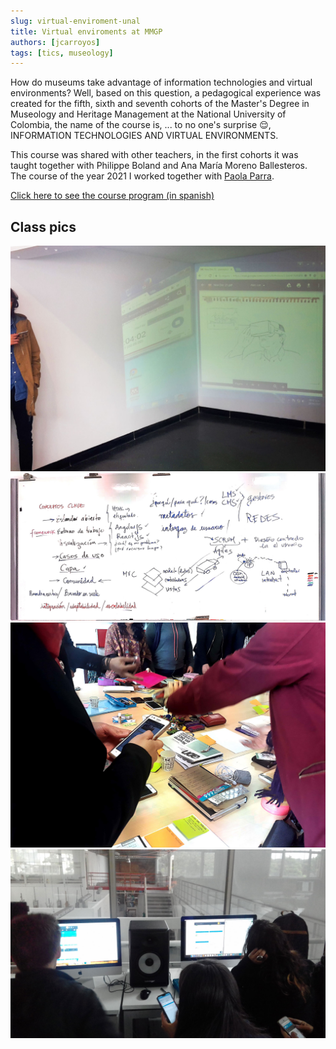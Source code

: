 ```yaml
---
slug: virtual-enviroment-unal
title: Virtual enviroments at MMGP
authors: [jcarroyos]
tags: [tics, museology]
---
```


How do museums take advantage of information technologies and virtual environments? Well, based on this question, a pedagogical experience was created for the fifth, sixth and seventh cohorts of the Master's Degree in Museology and Heritage Management at the National University of Colombia, the name of the course is, ... to no one's surprise 😌, INFORMATION TECHNOLOGIES AND VIRTUAL ENVIRONMENTS.

This course was shared with other teachers, in the first cohorts it was taught together with Philippe Boland and Ana María Moreno Ballesteros. The course of the year 2021 I worked together with [Paola Parra](https://www.linkedin.com/in/paoltricia).

[Click here to see the course program (in spanish)](./program-mmgp-jcarroyos-paoltricia.pdf)

## Class pics

![registro de clase mmgp](./mmgp-1.jpg)
![registro de clase mmgp](./mmgp-2.jpg)
![registro de clase mmgp](./mmgp-3.jpg)
![registro de clase mmgp](./mmgp-4.jpg)
